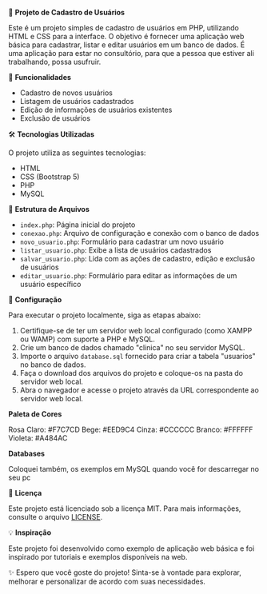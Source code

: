 📄 **Projeto de Cadastro de Usuários**

Este é um projeto simples de cadastro de usuários em PHP, utilizando HTML e CSS para a interface. O objetivo é fornecer uma aplicação web básica para cadastrar, listar e editar usuários em um banco de dados. É uma aplicação para estar no consultório, para que a pessoa que estiver ali trabalhando, possa usufruir.

🚀 **Funcionalidades**

- Cadastro de novos usuários
- Listagem de usuários cadastrados
- Edição de informações de usuários existentes
- Exclusão de usuários

🛠️ **Tecnologias Utilizadas**

O projeto utiliza as seguintes tecnologias:

- HTML
- CSS (Bootstrap 5)
- PHP
- MySQL

📁 **Estrutura de Arquivos**

- `index.php`: Página inicial do projeto
- `conexao.php`: Arquivo de configuração e conexão com o banco de dados
- `novo_usuario.php`: Formulário para cadastrar um novo usuário
- `listar_usuario.php`: Exibe a lista de usuários cadastrados
- `salvar_usuario.php`: Lida com as ações de cadastro, edição e exclusão de usuários
- `editar_usuario.php`: Formulário para editar as informações de um usuário específico

🔧 **Configuração**

Para executar o projeto localmente, siga as etapas abaixo:

1. Certifique-se de ter um servidor web local configurado (como XAMPP ou WAMP) com suporte a PHP e MySQL.
2. Crie um banco de dados chamado "clinica" no seu servidor MySQL.
3. Importe o arquivo `database.sql` fornecido para criar a tabela "usuarios" no banco de dados.
4. Faça o download dos arquivos do projeto e coloque-os na pasta do servidor web local.
5. Abra o navegador e acesse o projeto através da URL correspondente ao servidor web local.


**Paleta de Cores**

Rosa Claro: #F7C7CD
Bege: #EED9C4
Cinza: #CCCCCC
Branco: #FFFFFF
Violeta: #A484AC

**Databases**

Coloquei também, os exemplos em MySQL quando você for descarregar no seu pc

📝 **Licença**

Este projeto está licenciado sob a licença MIT. Para mais informações, consulte o arquivo [LICENSE](LICENSE).

💡 **Inspiração**

Este projeto foi desenvolvido como exemplo de aplicação web básica e foi inspirado por tutoriais e exemplos disponíveis na web.

✨ Espero que você goste do projeto! Sinta-se à vontade para explorar, melhorar e personalizar de acordo com suas necessidades.

